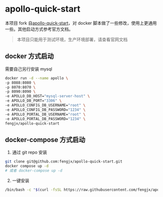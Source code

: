 # apollo-quick-start

本项目 fork 自[apollo-quick-start](https://github.com/apolloconfig/apollo-quick-start)，对 docker 脚本做了一些修改，使用上更通用一些。其他启动方式参考官方文档。

> 本项目只能用于测试环境，生产环境部署，请查看官网文档

## docker 方式启动

需要自己另行安装 mysql

```bash
docker run -d --name apollo \
-p 8088:8080 \
-p 8070:8070 \
-p 8090:8090 \
-e APOLLO_DB_HOST="mysql-server-host" \
-e APOLLO_DB_PORT="3306" \
-e APOLLO_CONFIG_DB_USERNAME="root" \
-e APOLLO_CONFIG_DB_PASSWORD="1234" \
-e APOLLO_PORTAL_DB_USERNAME="root" \
-e APOLLO_PORTAL_DB_PASSWORD="1234" \
fengjx/apollo-quick-start
```

## docker-compose 方式启动

1. 通过 git repo 安装

```bash
git clone git@github.com:fengjx/apollo-quick-start.git
docker compose up -d
# 或者 docker-compose up -d
```

2. 一键安装

```bash
/bin/bash -c "$(curl -fsSL https://raw.githubusercontent.com/fengjx/apollo-quick-start/master/docker-compose-install.sh.sh)"
```

